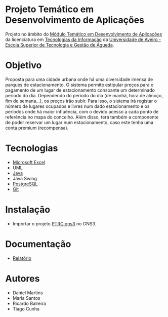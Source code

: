 # Projeto Temático em Desenvolvimento de Aplicações
Projeto no âmbito do [Módulo Temático em Desenvolvimento de Aplicações](https://www.ua.pt/pt/uc/5154) da licenciatura em [Tecnologias da Informação](https://www.ua.pt/pt/curso/63) da [Universidade de Aveiro - Escola Superior de Tecnologia e Gestão de Águeda](https://www.ua.pt/pt/estga).

# Objetivo
Proposta para uma cidade urbana onde há uma diversidade imensa de parques de estacionamento. O sistema permite estipular preços para o pagamento de um lugar de estacionamento consoante um determinado período do dia. Dependendo do período do dia (de manhã, hora de almoço, fim de semana…), os preços irão subir. Para isso, o sistema irá registar o número de lugares ocupados e livres num dado estacionamento e os períodos onde há maior influência, com o devido acesso a cada ponto de referência no mapa do concelho. Além disso, terá também a componente de poder reservar um lugar num estacionamento, caso este tenha uma conta premium (recompensa).

# Tecnologias
- [Microsoft Excel](https://www.office.com/launch/excel?ui=pt-BR&rs=BR&auth=1)
- UML
- [Java](https://www.java.com/pt-BR/)
- Java Swing
- [PostgreSQL](https://www.postgresql.org/)
- [Git](https://git-scm.com/)

# Instalação
- Importar o projeto [PTRC.gns3](app/PTRC.gns3) no GNS3.

# Documentação
- [Relatório](report.pdf)

# Autores
- Daniel Martins
- Maria Santos
- Ricardo Balreira
- Tiago Cunha
